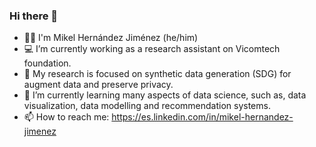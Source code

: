 ### Hi there 👋

- 🏳️‍🌈 I'm Mikel Hernández Jiménez (he/him)
- 💻 I’m currently working as a research assistant on Vicomtech foundation.
- 🔭 My research is focused on synthetic data generation (SDG) for augment data and preserve privacy.
- 🌱 I’m currently learning many aspects of data science, such as, data visualization, data modelling and recommendation systems.
- 📫 How to reach me: https://es.linkedin.com/in/mikel-hernandez-jimenez

<!--
**mikel-hernandezj/mikel-hernandezj** is a ✨ _special_ ✨ repository because its `README.md` (this file) appears on your GitHub profile.

![mikel-hernandezj's GitHub stats](https://github-readme-stats.vercel.app/api?username=mikel-hernandezj&count_private=true&show_icons=true&theme=dark)
